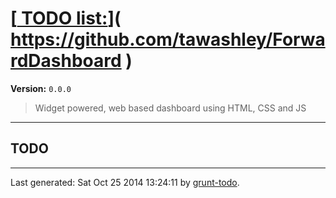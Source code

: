 # [[ TODO list:](https://github.com/tawashley/ForwardDashboard)]( https://github.com/tawashley/ForwardDashboard )

**Version:** `0.0.0`

> Widget powered, web based dashboard using HTML, CSS and JS

* * *

## TODO


* * *

Last generated: Sat Oct 25 2014 13:24:11 by [grunt-todo](https://github.com/leny/grunt-todo).
